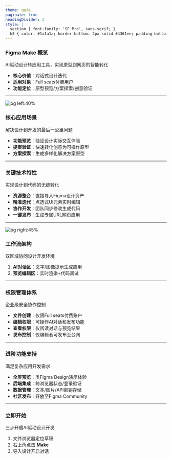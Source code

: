 ```yaml
---
theme: gaia
paginate: true
headingDivider: 2
style: |
  section { font-family: 'SF Pro', sans-serif; }
  h3 { color: #1a1a1a; border-bottom: 2px solid #4361ee; padding-bottom: 8px; }
---
```


<!-- _backgroundColor: #f8f9fa -->
### Figma Make 概览  
AI驱动设计转应用工具，实现原型到网页的智能转化  
* **核心价值**：对话式设计迭代  
* **适用对象**：Full seats付费用户  
* **功能定位**：原型预览/方案探索/创意验证  

<!-- 
[PT01] 通过自然语言对话将设计转化为功能应用，支持实时迭代
[DATA] 支持导入Figma设计文件/组件/社区资源，实现设计资产复用
[EXEC] 强调"对话式设计"的创新工作流，语速放缓
[FLAG] 必须说明仅限付费用户使用，其他席位仅可试用
-->

---
![bg left:40%](https://help.figma.com/hc/article_attachments/33686410199447)
### 核心应用场景  
解决设计到开发的最后一公里问题  
* **功能预览**：验证设计实际交互体验  
* **提案验证**：快速转化创意为可操作原型  
* **方案探索**：生成多样化解决方案原型  

<!-- 
[PT01] 特别适合产品经理快速验证产品方向，减少开发试错成本
[DATA] 案例：某团队通过生成5种登录方案原型，决策效率提升60%
[EXEC] 展示背景图时暂停3秒，引导观众关注可视化案例
[FLAG] 强调"减少开发试错成本"的核心价值
-->

---
### 关键技术特性  
实现设计到代码的无缝转化  
* **资源整合**：直接导入Figma设计资产  
* **精准迭代**：点选式UI元素实时编辑  
* **协作开发**：团队同步修改生成代码  
* **一键发布**：生成专属URL网页应用  

<!-- 
[PT01] 编辑工具支持修改padding/margins/colors等CSS属性
[DATA] 支持自定义域名发布，企业级应用关键功能
[EXEC] 每特性间隔2秒，配合手势强调技术优势
[FLAG] 必须演示点选编辑的操作示意（背景图已展示）
-->

---
![bg right:45%](https://help.figma.com/hc/article_attachments/33686394896279)
### 工作流架构  
双区域协同设计开发环境  
1) **AI对话区**：文字/图像提示生成应用  
2) **预览编辑区**：实时渲染+代码调试  

<!-- 
[PT01] 支持设计框架直接粘贴到聊天区加速原型生成
[DATA] 预览区提供类Chrome DevTools的实时调试能力
[EXEC] 指示左右分区时配合肢体语言，左侧模拟输入/右侧指向屏幕
[FLAG] 强调"双区协同"的创新交互模式
-->

---
### 权限管理体系  
企业级安全协作控制  
* **文件创建**：仅限Full seats付费账户  
* **编辑权限**：可操作AI对话和发布功能  
* **查看权限**：仅阅读对话与预览结果  
* **发布控制**：仅编辑者可发布至公网  

<!-- 
[PT01] 权限颗粒度控制确保商业设计资产安全
[DATA] 发布后访问者无法回溯原始设计文件
[EXEC] 用严肃语气强调企业数据安全重要性
[FLAG] 明确区分编辑/查看权限的能力边界
-->

---
### 进阶功能支持  
满足复杂应用开发需求  
* **全屏预览**：类Figma Design演示体验  
* **后端集成**：跨浏览器状态/登录验证  
* **数据管理**：文本/图片/API密钥存储  
* **社区发布**：开放至Figma Community  

<!-- 
[PT01] 后端集成采用Firebase技术栈实现实时数据库
[DATA] 支持敏感数据加密存储符合GDPR规范
[EXEC] 技术细节快速带过，聚焦应用场景描述
[FLAG] 必须说明后端集成对商业应用的必要性
-->

---
<!-- _class: lead -->
### 立即开始  
三步开启AI驱动设计开发  
1) 文件浏览器定位草稿  
2) 右上角点击 **Make**  
3) 导入设计开启对话  

<!-- 
[PT01] 创建路径与标准Figma文件流程完全一致
[DATA] 官方教程：[[Create and edit a functional prototype or web app]]
[EXEC] 最后页放慢语速，清晰重复操作步骤
[FLAG] 强调"右上角Make按钮"的关键操作点
-->
